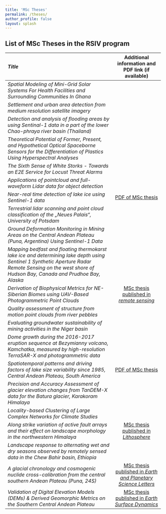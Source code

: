 ```yaml
---
title: 'MSc Theses'
permalink: /theses/
author_profile: false
layout: splash
---
```

## List of MSc Theses in the RSIV program

| *Title* | Additional information and PDF link (if available) |
|:----|:---:|
| *Spatial Modeling of Mini-Grid Solar Systems For Health Facilities and Surrounding Communities In Ghana* |  |
| *Settlement and urban area detection from medium resolution satellite imagery* |  |
| *Detection and analysis of flooding areas by using Sentinal-1 data in a part of the lower Chao-phraya river basin (Thailand)* | |
| *Theoretical Potential of Former, Present, and Hypothetical Optical Spaceborne Sensors for the Differentiation of Plastics Using Hyperspectral Analyses* | |
| *The Sixth Sense of White Storks - Towards an E2E Service for Locust Threat Alarms* | |
| *Applications of pointcloud and full-waveform Lidar data for object detection* |  |
| *Near-real time detection of lake ice using Sentinel-1 data* | [PDF of MSc thesis](http://bodobookhagen.github.io/pdf/Mastersthesis_FelixKessler.pdf) |
| *Terrestrial lidar scanning and point cloud classification of the „Neues Palais“, University of Potsdam* | |
| *Ground Deformation Monitoring in Mining Areas on the Central Andean Plateau (Puna, Argentina) Using Sentinel-1 Data* | |
| *Mapping bedfast and floating thermokarst lake ice and determining lake depth using Sentinel 1 Synthetic Aperture Radar Remote Sensing on the west shore of Hudson Bay, Canada and Prudhoe Bay, Alaska* | |
| *Derivation of Biophysical Metrics for NE-Siberian Biomes using UAV-Based Photogrammetric Point Clouds* | [MSc thesis published in *remote sensing*](https://www.mdpi.com/2072-4292/11/12/1447) |
| *Quality assessment of structure from motion point clouds from river pebbles* | |
| *Evaluating groundwater sustainability of mining activities in the Niger basin*  | |
| *Dome growth during the 2016-2017 eruption sequence at Bezymianny volcano, Kamchatka, measured by high-resolution TerraSAR-X and photogrammetric data* | |
| *Spatiotemporal patterns and driving factors of lake size variability since 1985, Central Andean Plateau, South America* | [PDF of MSc thesis](http://bodobookhagen.github.io/pdf/Masterarbeit_NicolasWerner_25-11-2016.pdf) |
| *Precision and Accuracy Assessment of glacier elevation changes from TanDEM-X data for the Batura glacier, Karakoram Himalaya* | |
| *Locality-based Clustering of Large Complex Networks for Climate Studies* | |
| *Along strike variation of active fault arrays and their effect on landscape morphology in the northwestern Himalaya* | [MSc thesis published in *Lithosphere*](https://pubs.geoscienceworld.org/gsa/lithosphere/article/538472/fault-activity-tectonic-segmentation-and) |
| *Landscape response to alternating wet and dry seasons observed by remotely sensed data in the Chew Bahir basin, Ethiopia* | |
| *A glacial chronology and cosmogenic nuclide cross-calibration from the central southern Andean Plateau (Puna, 24S)* | [MSc thesis published in *Earth and Planetary Science Letters*](https://www.sciencedirect.com/science/article/abs/pii/S0012821X18304400) |
| *Validation of Digital Elevation Models (DEMs) & Derived Geomorphic Metrics on the Southern Central Andean Plateau* | [MSc thesis published in *Earth Surface Dynamics*](https://www.earth-surf-dynam.net/5/211/2017/) |
